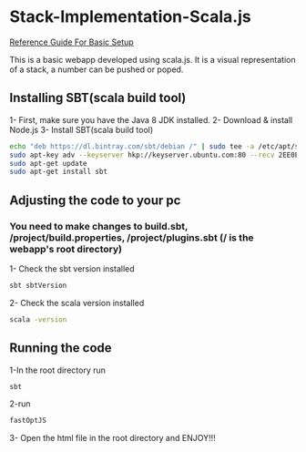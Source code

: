 # Stack-Implementation-Scala.js
[Reference Guide For Basic Setup](http://www.scala-js.org/doc/tutorial/basic/)

This is a basic webapp developed using scala.js.
It is a visual representation of a stack, a number can be pushed or poped.

## Installing SBT(scala build tool)
1- First, make sure you have the Java 8 JDK installed.
2- Download & install Node.js
3- Install SBT(scala build tool)

```bash
echo "deb https://dl.bintray.com/sbt/debian /" | sudo tee -a /etc/apt/sources.list.d/sbt.list
sudo apt-key adv --keyserver hkp://keyserver.ubuntu.com:80 --recv 2EE0EA64E40A89B84B2DF73499E82A75642AC823
sudo apt-get update
sudo apt-get install sbt
```

## Adjusting the code to your pc
### You need to make changes to build.sbt, /project/build.properties, /project/plugins.sbt (/ is the webapp's root directory)
1- Check the sbt version installed

```bash
sbt sbtVersion
```

2- Check the scala version installed

```bash
scala -version
```

## Running the code
1-In the root directory run
```bash
sbt
```
2-run
```bash
fastOptJS
```

3- Open the html file in the root directory and ENJOY!!!

